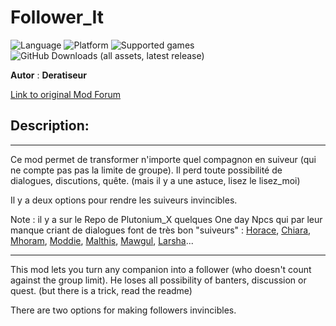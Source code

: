 # Follower_It

![Language](https://img.shields.io/static/v1?label=language&message=english%20%7C%20french%20%7C%20&color=informational)
![Platform](https://img.shields.io/static/v1?label=platform&message=windows%20%7C%20macOS%20%7C%20&color=informational)
![Supported games](https://img.shields.io/static/v1?label=supported%20games&message=BG2%20%7C%20BGT%20%7C%20BGEE%20%7C%20BG2EE%20%7C%20EET%20%7C%20IWDEE%20%7C&color=dodgerblue)
![GitHub Downloads (all assets, latest release)](https://img.shields.io/github/downloads/Deratiseur/Follower_It/total)

**Autor** : **Deratiseur**

[Link to original Mod Forum](https://www.baldursgateworld.fr/viewtopic.php?p=518215#p518215)


## Description:
-------------

Ce mod permet de transformer n'importe quel compagnon en suiveur (qui ne compte pas pas la limite de groupe). Il perd toute possibilité de dialogues, discutions, quête. (mais il y a une astuce, lisez le lisez_moi)

Il y a deux options pour rendre les suiveurs invincibles.

Note : il y a sur le Repo de Plutonium_X quelques One day Npcs qui par leur manque criant de dialogues font de très bon "suiveurs" : <a href=https://github.com/Plutonium-X/1D_NPC_Horace>Horace</a>, <a href=https://github.com/Plutonium-X/1D_NPC_Chiara>Chiara</a>, <a href=https://github.com/Plutonium-X/1D_NPC_Mhoram>Mhoram</a>, <a href=https://github.com/Plutonium-X/1D_NPC_Moddie>Moddie</a>, <a href=https://github.com/Plutonium-X/1D_NPC_Malthis>Malthis</a>, <a href=https://github.com/Plutonium-X/1D_NPC_Mawgul>Mawgul</a>, <a href=https://github.com/Plutonium-X/1D_NPC_Larsha>Larsha</a>...

-------------

This mod lets you turn any companion into a follower (who doesn't count against the group limit). He loses all possibility of banters, discussion or quest. (but there is a trick, read the readme)

There are two options for making followers invincibles.
